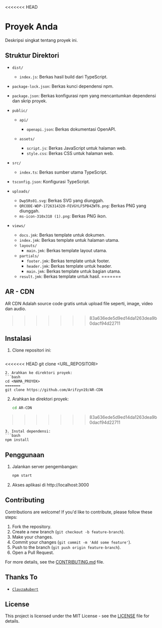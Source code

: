 <<<<<<< HEAD
# Proyek Anda

Deskripsi singkat tentang proyek ini.

## Struktur Direktori

- `dist/`

  - `index.js`: Berkas hasil build dari TypeScript.

- `package-lock.json`: Berkas kunci dependensi npm.

- `package.json`: Berkas konfigurasi npm yang mencantumkan dependensi dan skrip proyek.

- `public/`

  - `api/`

    - `openapi.json`: Berkas dokumentasi OpenAPI.

  - `assets/`
    - `script.js`: Berkas JavaScript untuk halaman web.
    - `style.css`: Berkas CSS untuk halaman web.

- `src/`

  - `index.ts`: Berkas sumber utama TypeScript.

- `tsconfig.json`: Konfigurasi TypeScript.

- `uploads/`

  - `Dwp5Rs01.svg`: Berkas SVG yang diunggah.
  - `QRCODE-WDP-1726314320-FEVGYLF5PB4ZWT6.png`: Berkas PNG yang diunggah.
  - `ms-icon-310x310 (1).png`: Berkas PNG ikon.

- `views/`
  - `docs.jmk`: Berkas template untuk dokumen.
  - `index.jmk`: Berkas template untuk halaman utama.
  - `layouts/`
    - `main.jmk`: Berkas template layout utama.
  - `partials/`
    - `footer.jmk`: Berkas template untuk footer.
    - `header.jmk`: Berkas template untuk header.
    - `main.jmk`: Berkas template untuk bagian utama.
  - `result.jmk`: Berkas template untuk hasil.
=======
## AR - CDN 
AR CDN Adalah source code gratis untuk upload file seperti, image, video dan audio.
>>>>>>> 83a636ede5d9ed14da1263dea9b0dacf94d22711

## Instalasi

1. Clone repositori ini:
   ```bash
<<<<<<< HEAD
   git clone <URL_REPOSITORI>
   ```
2. Arahkan ke direktori proyek:
   ```bash
   cd <NAMA_PROYEK>
=======
   git clone https://github.com/Arifzyn19/AR-CDN  
   ```
2. Arahkan ke direktori proyek:
   ```bash
   cd AR-CDN
>>>>>>> 83a636ede5d9ed14da1263dea9b0dacf94d22711
   ```
3. Instal dependensi:
   ```bash
   npm install
   ```

## Penggunaan

1. Jalankan server pengembangan:
   ```bash
   npm start
   ```
2. Akses aplikasi di http://localhost:3000

## Contributing

Contributions are welcome! If you'd like to contribute, please follow these steps:

1. Fork the repository.
2. Create a new branch (`git checkout -b feature-branch`).
3. Make your changes.
4. Commit your changes (`git commit -m 'Add some feature'`).
5. Push to the branch (`git push origin feature-branch`).
6. Open a Pull Request.

For more details, see the [CONTRIBUTING.md](CONTRIBUTING.md) file.

## Thanks To

- [`ClayzaAubert`](https://github.com/ClayzaAubert)

## License

This project is licensed under the MIT License - see the [LICENSE](LICENSE) file for details.
